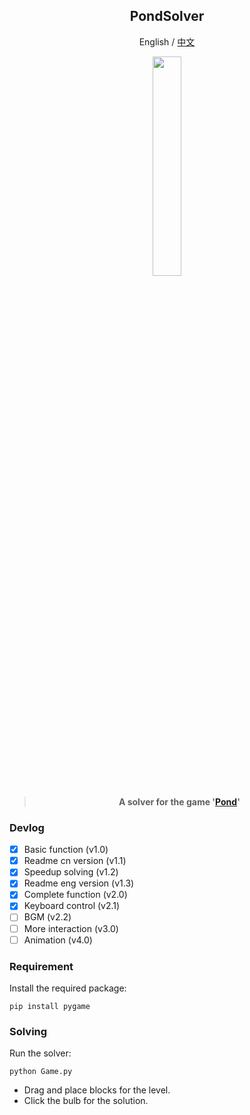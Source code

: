 <!--
 * @Author: Guoxin Wang
 * @Date: 2024-09-17 11:29:44
 * @LastEditors: Guoxin Wang
 * @LastEditTime: 2024-09-26 15:40:58
 * @FilePath: /PondSolver/README_EN.md
 * @Description:
 *
 * Copyright (c) 2024 by Guoxin Wang, All Rights Reserved.
-->

<div align="center">

## PondSolver

English / [中文](README.md)

<p align="center">
  <img src="https://github.com/user-attachments/assets/e5b71922-b4d4-4cf4-a984-f51cef8ca73a" width="30%">
</p>

> **A solver for the game '[Pond](https://apps.apple.com/us/app/pond-save-the-little-carp/id1090426612)'**

</div>

### Devlog

- [x] Basic function (v1.0)
- [x] Readme cn version (v1.1)
- [x] Speedup solving (v1.2)
- [x] Readme eng version (v1.3)
- [x] Complete function (v2.0)
- [x] Keyboard control (v2.1)
- [ ] BGM (v2.2)
- [ ] More interaction (v3.0)
- [ ] Animation (v4.0)

### Requirement

Install the required package:

```
pip install pygame
```

### Solving

Run the solver:

```
python Game.py
```

- Drag and place blocks for the level.
- Click the bulb for the solution.
